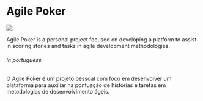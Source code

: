 # Agile Poker

<img src="https://badge/status/in-progress/ff9000">

Agile Poker is a personal project focused on developing a platform to assist in scoring stories and tasks in agile development methodologies.

###### In portuguese

O Agile Poker é um projeto pessoal com foco em desenvolver um plataforma para auxiliar na pontuação de histórias e tarefas em metodologias de desenvolvimento ágeis.
